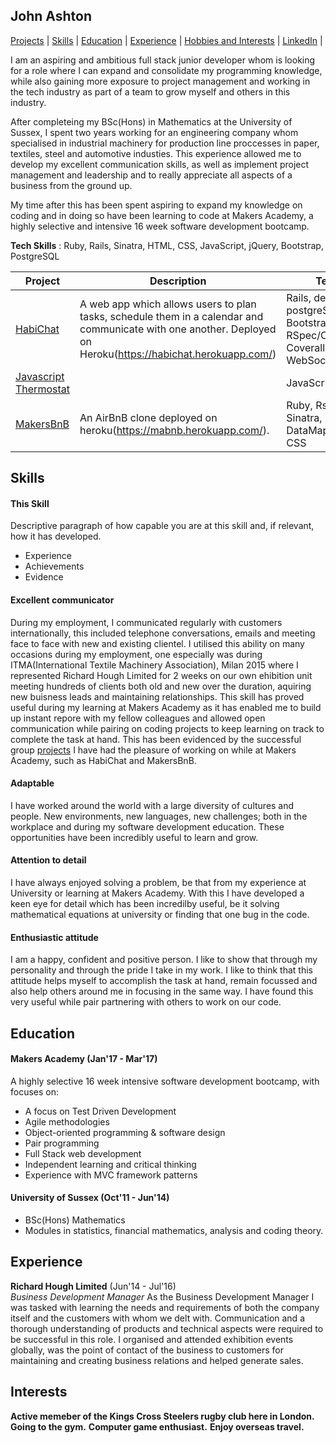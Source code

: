 ## John Ashton

[Projects](#projects) | [Skills](#skills) | [Education](#education) | [Experience](#experience) | [Hobbies and Interests](#hobbies-and-interests) | [LinkedIn](https://uk.linkedin.com/in/john-ashton-890654106) |

I am an aspiring and ambitious full stack junior developer whom is looking for a role where I can expand and consolidate my programming knowledge, while also gaining more exposure to project management and working in the tech industry as part of a team to grow myself and others in this industry.

After completeing my BSc(Hons) in Mathematics at the University of Sussex, I spent two years working for an engineering company whom specialised in industrial machinery for production line proccesses in paper, textiles, steel and automotive industies. This experience allowed me to develop my excellent communication skills, as well as implement project management and leadership and to really appreciate all aspects of a business from the ground up.

My time after this has been spent aspiring to expand my knowledge on coding and in doing so have been learning to code at Makers Academy, a highly selective and intensive 16 week software development bootcamp.

**Tech Skills** : Ruby, Rails, Sinatra, HTML, CSS, JavaScript, jQuery, Bootstrap, PostgreSQL


| Project   | Description | Technologies |
|---        |---         |---           |
| [HabiChat](https://github.com/Johnhalk/HabiChat) | A web app which allows users to plan tasks, schedule them in a calendar and communicate with one another. Deployed on Heroku(https://habichat.herokuapp.com/) | Rails, devise, ERB, postgreSQL, HTML/CSS, Bootstrap, JQuery, RSpec/Capybara, Coveralls, WebSockets(ActionCable) |
|[Javascript Thermostat](https://github.com/Johnhalk/Thermostat_JavaScript_friday)| | JavaScript, Jasmine, CSS|
| [MakersBnB](https://github.com/Johnhalk/MakersBnB) | An AirBnB clone deployed on heroku(https://mabnb.herokuapp.com/). | Ruby, Rspec/Capybara, Sinatra, postgres /w DataMapper, Bootstrap, CSS |

## Skills

#### This Skill

Descriptive paragraph of how capable you are at this skill and, if relevant, how it has developed.

- Experience
- Achievements
- Evidence

#### Excellent communicator

During my employment, I communicated regularly with customers internationally, this included telephone conversations, emails and meeting face to face with new and existing clientel.  I utilised this ability on many occasions during my employment, one especially was during ITMA(International Textile Machinery Association), Milan 2015 where I represented Richard Hough Limited for 2 weeks on our own ehibition unit meeting hundreds of clients both old and new over the duration, aquiring new buisness leads and maintaining relationships.  This skill has proved useful during my learning at Makers Academy as it has enabled me to build up instant repore with my fellow colleagues and allowed open communication while pairing on coding projects to keep learning on track to complete the task at hand. This has been evidenced by the successful group [projects](#projects) I have had the pleasure of working on while at Makers Academy, such as HabiChat and MakersBnB.

#### Adaptable

I have worked around the world with a large diversity of cultures and people.  New environments, new languages, new challenges; both in the workplace and during my software development education.  These opportunities have been incredibly useful to learn and grow.

#### Attention to detail

I have always enjoyed solving a problem, be that from my experience at University or learning at Makers Academy. With this I have developed a keen eye for detail which has been incredilby useful, be it solving mathematical equations at university or finding that one bug in the code.

#### Enthusiastic attitude

I am a happy, confident and positive person.  I like to show that through my personality and through the pride I take in my work.  I like to think that this attitude helps myself to accomplish the task at hand, remain focussed and also help others around me in focusing in the same way.  I have found this very useful while pair partnering with others to work on our code.

## Education

#### Makers Academy (Jan'17 - Mar'17)

A highly selective 16 week intensive software development bootcamp, with focuses on:

- A focus on Test Driven Development
- Agile methodologies
- Object-oriented programming & software design
- Pair programming
- Full Stack web development
- Independent learning and critical thinking
- Experience with MVC framework patterns

#### University of Sussex (Oct'11 - Jun'14)

- BSc(Hons) Mathematics
- Modules in statistics, financial mathematics, analysis and coding theory.


## Experience

**Richard Hough Limited** (Jun'14 - Jul'16)    
*Business Development Manager*
As the Business Development Manager I was tasked with learning the needs and requirements of both the company itself and the customers with whom we delt with.  Communication and a thorough understanding of products and technical aspects were required to be successful in this role. I organised and attended exhibition events globally, was the point of contact of the business to customers for maintaining and creating business relations and helped generate sales.

## Interests

**Active memeber of the Kings Cross Steelers rugby club here in London.**
**Going to the gym.**
**Computer game enthusiast.**
**Enjoy overseas travel.**
